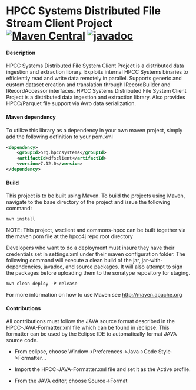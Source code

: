 HPCC Systems Distributed File Stream Client Project
[![Maven Central](https://maven-badges.herokuapp.com/maven-central/org.hpccsystems/dfsclient/badge.svg?subject=dfsclient)](https://maven-badges.herokuapp.com/maven-central/org.hpccsystems/dfsclient) [![javadoc](https://javadoc-badge.appspot.com/org.hpccsystems/dfsclient.svg?label=javadoc)](https://javadoc-badge.appspot.com/org.hpccsystems/dfsclient)
=======================

#### Description
HPCC Systems Distributed File System Client Project is a distributed data ingestion and extraction library.
Exploits internal HPCC Systems binaries to efficiently read and write data remotely in parallel.
Supports generic and custom dataset creation and translation through IRecordBuilder and IRecordAccessor interfaces. HPCC Systems Distributed File System Client Project is a distributed data ingestion and extraction library. Also provides HPCC/Parquet file support via Avro data serialization.

#### Maven dependency
To utilize this library as a dependency in your own maven project, simply add the following definition to your pom.xml

```xml
<dependency>
	<groupId>org.hpccsystems</groupId>
	<artifactId>dfsclient</artifactId>
	<version>7.12.0</version>
</dependency>
```

#### Build
This project is to be built using Maven. To build the projects using Maven, navigate to the base directory of the project and issue the following command:

`mvn install`

NOTE: This project, wsclient and commons-hpcc can be built together via the maven pom file at the hpcc4j repo root directory

Developers who want to do a deployment must insure they have their credentials set in settings.xml under their maven configuration folder.  The following command will execute a clean build of the jar, jar-with-dependencies, javadoc, and source packages.  It will also attempt to sign the packages before uploading them to the sonatype repository for staging.

`mvn clean deploy -P release`


For more information on how to use Maven see http://maven.apache.org

#### Contributions

All contributions must follow the JAVA source format described in the HPCC-JAVA-Formatter.xml file which can be found in /eclipse.
This formatter can be used by the Eclipse IDE to automatically format JAVA source code.

- From eclipse, choose Window->Preferences->Java->Code Style->Formatter...

- Import the HPCC-JAVA-Formatter.xml file and set it as the Active profile.

- From the JAVA editor, choose Source->Format

